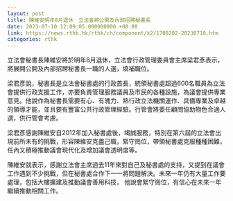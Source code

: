 ```yaml
---
layout: post
title: 陳維安明年8月退休　立法會將公開及內部招聘秘書長
date: 2023-07-10 12:09:05.000000000 +08:00
link: https://news.rthk.hk/rthk/ch/component/k2/1708202-20230710.htm
categories: rthk
---
```


立法會秘書長陳維安將於明年8月退休，立法會行政管理委員會主席梁君彥表示，將展開公開及內部招聘秘書長一職的人選，填補職位。

梁君彥說，秘書長是立法會秘書處的行政首長，統領秘書處超過600名職員為立法會提供行政支援工作，亦要負責管理服務議員及市民的各種設施，為議會提供專業意見。他說作為秘書長需要有心、有魄力、熟行政立法機關運作、具備專業及卓越的領導才能，並且要有豐富公共行政管理經驗。行管會將委任顧問協助物色合適人選，供行管會考慮。

梁君彥感謝陳維安自2012年加入秘書處後，竭誠服務，特別在第六屆的立法會出現前所未有的挑戰，形容陳維安克盡己職，緊守崗位，帶領秘書處克服種種困難，任內又積極推動議會現代化及增加議會透明度等。

陳維安就表示，感謝立法會主席過去11年來對自己及秘書處的支持，又提到在議會工作遇到不少挑戰，但在秘書處合作下一一將問題解決。未來一年仍有大量工作要處理，包括大樓擴建及推動議會善用科技， 他說會緊守崗位，有信心在未來一年繼續推動相關工作。
